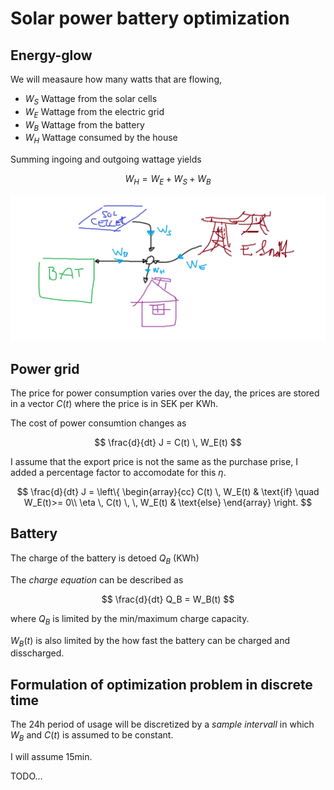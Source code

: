 # Solar power battery optimization


## Energy-glow

We will measaure how many watts that are flowing,

* $W_S$ Wattage from the solar cells
* $W_E$ Wattage from the electric grid
* $W_B$ Wattage from the battery
* $W_H$ Wattage consumed by the house

Summing ingoing and outgoing wattage yields

$$
W_H = W_E + W_S + W_B
$$

![](flow.png)

## Power grid

The price for power consumption varies over the day, the prices are stored in a vector $C(t)$ where the price is in SEK per KWh.

The cost of power consumtion changes as

$$
\frac{d}{dt} J = C(t) \, W_E(t)
$$

I assume that the export price is not the same as the purchase prise, I added a percentage factor to accomodate for this $\eta$.

$$
\frac{d}{dt} J = \left\{
\begin{array}{cc}
C(t) \, W_E(t) & \text{if} \quad  W_E(t)>= 0\\
\eta \, C(t) \, \, W_E(t) & \text{else}
\end{array}
\right.
$$


## Battery
The charge of the battery is detoed $Q_B$ (KWh)

The *charge equation* can be described as

$$
\frac{d}{dt} Q_B = W_B(t)
$$

where $Q_B$ is limited by the min/maximum charge capacity.

$W_B(t)$ is also limited by the how fast the battery can be charged and disscharged.

## Formulation of optimization problem in discrete time

The 24h period of usage will be discretized by a *sample intervall* in which $W_B$ and $C(t)$ is assumed to be constant.

I will assume 15min.

TODO...






